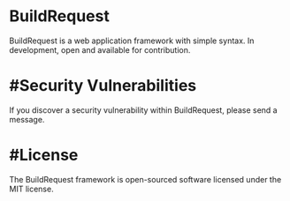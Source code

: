 # BuildRequest
BuildRequest is a web application framework with simple syntax. In development, open and available for contribution.
 
# #Security Vulnerabilities
If you discover a security vulnerability within BuildRequest, please send a message.

# #License
The BuildRequest framework is open-sourced software licensed under the MIT license.
